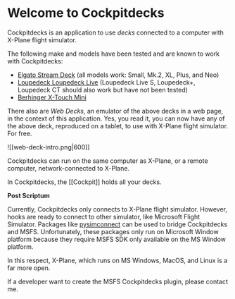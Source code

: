 # Welcome to Cockpitdecks

Cockpitdecks is an application to use *decks* connected to a computer with X-Plane flight simulator.

The following make and models have been tested and are known to work with Cockpitdecks:

- [Elgato Stream Deck](https://www.elgato.com/us/en/s/welcome-to-stream-deck) (all models work: Small, Mk.2, XL, Plus, and Neo)
- [Loupedeck Loupedeck Live](https://loupedeck.com/products/loupedeck-live/) (Loupedeck Live S, Loupedeck+, Loupedeck CT should also work but have not been tested)
- [Berhinger X-Touch Mini](https://www.behringer.com/product.html?modelCode=0808-AAF)

There also are *Web Decks*, an emulator of the above decks in a web page, in the context of this application. Yes, you read it, you can now have any of the above deck, reproduced on a tablet, to use with X-Plane flight simulator. For free.

![[web-deck-intro.png|600]]

Cockpitdecks can run on the same computer as X-Plane, or a remote computer, network-connected to X-Plane.

In Cockpitdecks, the [[Cockpit]] holds all your decks.

**Post Scriptum**

Currently, Cockpitdecks only connects to X-Plane flight simulator. However, hooks are ready to connect to other simulator, like Microsoft Flight Simulator. Packages like [pysimconnect](https://github.com/patricksurry/pysimconnect) can be used to bridge Cockpitdecks and MSFS. Unfortunately, these packages only run on Microsoft Window platform because they require MSFS SDK only available on the MS Window platform.

In this respect, X-Plane, which runs on MS Windows, MacOS, and Linux is a far more open.

If a developer want to create the MSFS Cockpitdecks plugin, please contact me.
